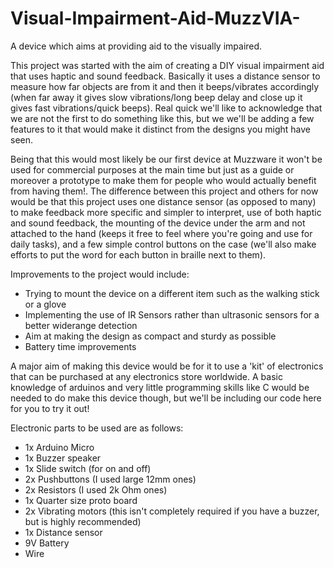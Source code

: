 # Visual-Impairment-Aid-MuzzVIA-
A device which aims at providing aid to the visually impaired.



This project was  started with the aim of creating a DIY visual impairment aid that uses haptic and sound feedback. Basically it uses a distance sensor to measure how far objects are from it and then it beeps/vibrates accordingly (when far away it gives slow vibrations/long beep delay and close up it gives fast vibrations/quick beeps). Real quick we'll like to acknowledge that we are not the first to do something like this, but we we'll be adding a few features to it that would make it distinct from the designs you might have seen.


Being that this would most likely be our first device at Muzzware it won't be used for commercial purposes at the main time but just as a guide or moreover a prototype to make them for people who would actually benefit from having them!. The difference between this project and others for now would be that this project uses one distance sensor (as opposed to many) to make feedback more specific and simpler to interpret, use of both haptic and sound feedback, the mounting of the device under the arm and not attached to the hand (keeps it free to feel where you're going and use for daily tasks), and a few simple control buttons on the case (we'll also make efforts to put the word for each button in braille next to them).

 Improvements to the project would include:

 - Trying to mount the device on a different item such as the walking stick or a glove
 - Implementing the use of IR Sensors rather than ultrasonic sensors for a better widerange detection
 - Aim at making the design as compact and sturdy as possible
 - Battery time improvements

 A major aim of making this device would be for it to use a 'kit' of electronics that can be purchased at any electronics store worldwide. A basic knowledge of arduinos and very little programming skills like C would be needed to do make this device though, but we'll be including our code here for you to try it out! 

 Electronic parts to be used are as follows:
 - 1x Arduino Micro
 - 1x Buzzer speaker
 - 1x Slide switch (for on and off)
 - 2x Pushbuttons (I used large 12mm ones)
 - 2x Resistors (I used 2k Ohm ones)
 - 1x Quarter size proto board
 - 2x Vibrating motors (this isn't completely required if you have a buzzer, but is highly recommended)
 - 1x Distance sensor
 - 9V Battery
 - Wire